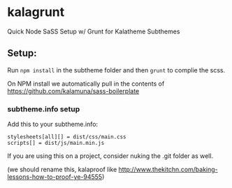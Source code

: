 # kalagrunt

Quick Node SaSS Setup w/ Grunt for Kalatheme Subthemes

## Setup:
Run ```npm install``` in the subtheme folder and then ```grunt``` to complie the scss.

On NPM install we automatically pull in the contents of https://github.com/kalamuna/sass-boilerplate

### subtheme.info setup
Add this to your subtheme.info:

```
stylesheets[all][] = dist/css/main.css
scripts[] = dist/js/main.min.js
```

If you are using this on a project, consider nuking the .git folder as well.

(we should rename this, kalaproof like http://www.thekitchn.com/baking-lessons-how-to-proof-ye-94555)
